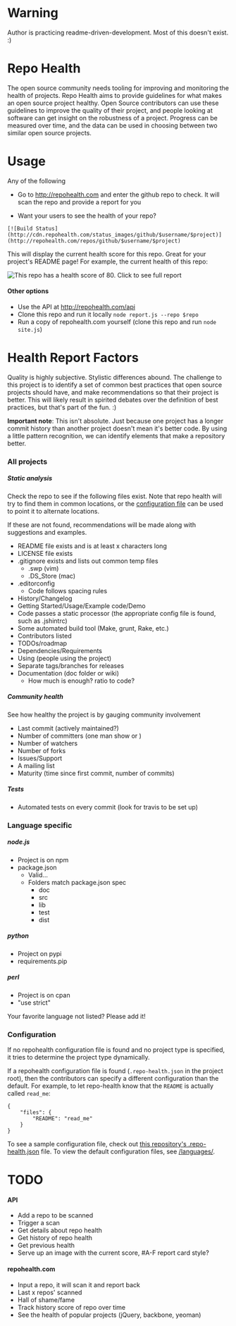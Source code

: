# Warning

Author is practicing readme-driven-development. Most of this doesn't exist. :)

# Repo Health

The open source community needs tooling for improving and monitoring the health of projects. Repo Health aims to provide guidelines for what makes an open source project healthy. Open Source contributors can use these guidelines to improve the quality of their project, and people looking at software can get insight on the robustness of a project. Progress can be measured over time, and the data can be used in choosing between two similar open source projects.


# Usage

Any of the following

* Go to http://repohealth.com and enter the github repo to check. It will scan the repo and provide a report for you

* Want your users to see the health of your repo?

```
[![Build Status](http://cdn.repohealth.com/status_images/github/$username/$project)](http://repohealth.com/repos/github/$username/$project)
```	
This will display the current health score for this repo. Great for your project's README page! For example, the current health of this repo:

![This repo has a health score of 80. Click to see full report](http://i.imgur.com/vhJIb.png)

#### Other options

* Use the API at http://repohealth.com/api 
* Clone this repo and run it locally
	`node report.js --repo $repo`
* Run a copy of repohealth.com yourself (clone this repo and run `node site.js`)


# Health Report Factors
Quality is highly subjective. Stylistic differences abound. The challenge to this project is to identify a set of common best practices that open source projects should have, and make recommendations so that their project is better. This will likely result in spirited debates over the definition of best practices, but that's part of the fun. :)

**Important note**: This isn't absolute.  Just because one project has a longer commit history than another project doesn't mean it's better code. By using a little pattern recognition, we can identify elements that make a repository better.


### All projects

##### Static analysis

Check the repo to see if the following files exist. Note that repo health will try to find them in common locations, or the [configuration file](#configuration-file) can be used to point it to alternate locations.

If these are not found, recommendations will be made along with suggestions and examples.

* README file exists and is at least x characters long
* LICENSE file exists
* .gitignore exists and lists out common temp files
	* .swp (vim)
	* .DS_Store (mac)
* .editorconfig
	* Code follows spacing rules 
* History/Changelog
* Getting Started/Usage/Example code/Demo
* Code passes a static processor (the appropriate config file is found, such as .jshintrc)
* Some automated build tool (Make, grunt, Rake, etc.)
* Contributors listed 
* TODOs/roadmap
* Dependencies/Requirements
* Using (people using the project)
* Separate tags/branches for releases
* Documentation (doc folder or wiki)
	* How much is enough? ratio to code? 

##### Community health

See how healthy the project is by gauging community involvement

* Last commit (actively maintained?)
* Number of committers (one man show or )
* Number of watchers
* Number of forks
* Issues/Support
* A mailing list
* Maturity (time since first commit, number of commits)

##### Tests
* Automated tests on every commit (look for travis to be set up)

### Language specific

##### node.js
* Project is on npm
* package.json
    * Valid...
    * Folders match package.json spec
        * doc
        * src
        * lib
        * test
        * dist

##### python
* Project on pypi
* requirements.pip

##### perl
* Project is on cpan
* "use strict"

Your favorite language not listed? Please add it!

### Configuration
If no repohealth configuration file is found and no project type is specified, it tries to determine the project type dynamically. 

If a repohealth configuration file is found (`.repo-health.json` in the project root), then the contributors can specify a different configuration than the default. For example, to let repo-health know that the `README` is actually called `read_me`:

```
{
	"files": {
		"README": "read_me"
	}
}
```

To see a sample configuration file, check out [this repository's .repo-health.json](.repo_health) file. To view the default configuration files, see [/languages/](languages/).

# TODO

#### API
* Add a repo to be scanned
* Trigger a scan
* Get details about repo health
* Get history of repo health
* Get previous health
* Serve up an image with the current score, #A-F report card style?

#### repohealth.com

* Input a repo, it will scan it and report back
* Last x repos' scanned
* Hall of shame/fame
* Track history score of repo over time
* See the health of popular projects (jQuery, backbone, yeoman)

